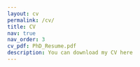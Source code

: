 ```yaml
---
layout: cv
permalink: /cv/
title: CV
nav: true
nav_order: 3
cv_pdf: PhD_Resume.pdf
description: You can download my CV here 
---
```

